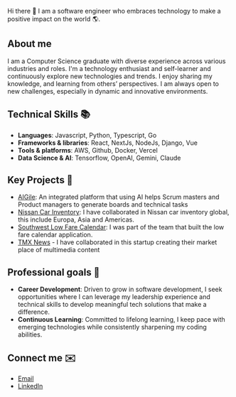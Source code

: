 Hi there 👋 I am a software engineer who embraces technology to make a positive impact on the world 🌎.

## About me

I am a Computer Science graduate with diverse experience across various industries and roles. I'm a technology enthusiast and self-learner and continuously explore new technologies and trends. I enjoy sharing my knowledge, and learning from others’ perspectives. I am always open to new challenges, especially in dynamic and innovative environments.

## Technical Skills 📚

- **Languages**: Javascript, Python, Typescript, Go
- **Frameworks & libraries**: React, NextJs, NodeJs, Django, Vue
- **Tools & platforms**: AWS, Github, Docker, Vercel
- **Data Science & AI**: Tensorflow, OpenAI, Gemini, Claude

## Key Projects 🤖

- [AIGile](https://github.com/cavilarts/AIgile): An integrated platform that using AI helps Scrum masters and Product managers to generate boards and technical tasks
- [Nissan Car Inventory](https://www.nissanusa.com/shopping-tools/search-inventory): I have collaborated in Nissan car inventory global, this include Europa, Asia and Americas.
- [Southwest Low Fare Calendar](https://www.southwest.com/air/low-fare-calendar/): I was part of the team that built the low fare calendar application.
- [TMX News](https://usetmx.com/) - I have collaborated in this startup creating their market place of multimedia content

## Professional goals 🚀

- **Career Development**: Driven to grow in software development, I seek opportunities where I can leverage my leadership experience and technical skills to develop meaningful tech solutions that make a difference.
- **Continuous Learning**: Committed to lifelong learning, I keep pace with emerging technologies while consistently sharpening my coding abilities.

## Connect me ✉️

- [Email](mailto:cavilart21@gmail.com)
- [LinkedIn](https://www.linkedin.com/in/cavilarts)
